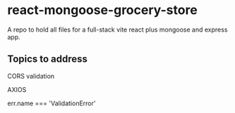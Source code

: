 # react-mongoose-grocery-store
A repo to hold all files for a full-stack vite react plus mongoose and express app.

## Topics to address

CORS validation

AXIOS

err.name === 'ValidationError'